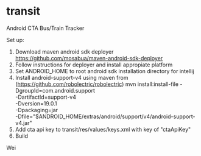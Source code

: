 transit
=======

Android CTA Bus/Train Tracker

Set up:

1. Download maven android sdk deployer https://github.com/mosabua/maven-android-sdk-deployer
2. Follow instructions for deployer and install appropiate platform
3. Set ANDROID_HOME to root android sdk installation directory for intellij
4. Install android-support-v4 using maven from (https://github.com/robolectric/robolectric)
  mvn install:install-file -DgroupId=com.android.support \
  -DartifactId=support-v4 \
  -Dversion=19.0.1 \
  -Dpackaging=jar \
  -Dfile="$ANDROID_HOME/extras/android/support/v4/android-support-v4.jar"
5. Add cta api key to transit/res/values/keys.xml with key of "ctaApiKey"
6. Build

Wei
